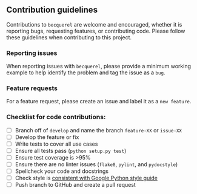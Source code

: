 ## Contribution guidelines

Contributions to `becquerel` are welcome and encouraged, whether it is
reporting bugs, requesting features, or contributing code.
Please follow these guidelines when contributing to this project.

### Reporting issues

When reporting issues with `becquerel`, please provide a minimum working example to help identify the problem and tag the issue as a `bug`.

### Feature requests

For a feature request, please create an issue and label it as a `new feature`.

### Checklist for code contributions:
  - [ ] Branch off of `develop` and name the branch `feature-XX` or `issue-XX`
  - [ ] Develop the feature or fix
  - [ ] Write tests to cover all use cases
  - [ ] Ensure all tests pass (`python setup.py test`)
  - [ ] Ensure test coverage is >95%
  - [ ] Ensure there are no linter issues (`flake8`, `pylint`, and `pydocstyle`)
  - [ ] Spellcheck your code and docstrings
  - [ ] Check style is [consistent with Google Python style guide](https://github.com/google/styleguide/blob/gh-pages/pyguide.md)
  - [ ] Push branch to GitHub and create a pull request
